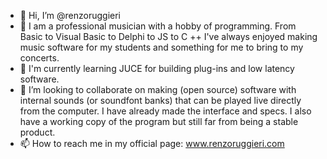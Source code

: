 - 👋 Hi, I’m @renzoruggieri
- 👀 I am a professional musician with a hobby of programming. From Basic to Visual Basic to Delphi to JS to C ++ I've always enjoyed making music software for my students and something for me to bring to my concerts. 
- 🌱 I'm currently learning JUCE for building plug-ins and low latency software.
- 💞️ I’m looking to collaborate on making (open source) software with internal sounds (or soundfont banks) that can be played live directly from the computer. I have already made the interface and specs. I also have a working copy of the program but still far from being a stable product.
- 📫 How to reach me in my official page: www.renzoruggieri.com
